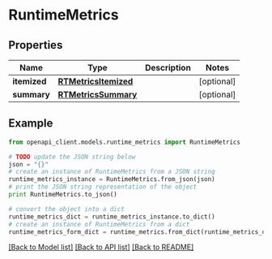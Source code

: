 # RuntimeMetrics


## Properties
Name | Type | Description | Notes
------------ | ------------- | ------------- | -------------
**itemized** | [**RTMetricsItemized**](RTMetricsItemized.md) |  | [optional] 
**summary** | [**RTMetricsSummary**](RTMetricsSummary.md) |  | [optional] 

## Example

```python
from openapi_client.models.runtime_metrics import RuntimeMetrics

# TODO update the JSON string below
json = "{}"
# create an instance of RuntimeMetrics from a JSON string
runtime_metrics_instance = RuntimeMetrics.from_json(json)
# print the JSON string representation of the object
print RuntimeMetrics.to_json()

# convert the object into a dict
runtime_metrics_dict = runtime_metrics_instance.to_dict()
# create an instance of RuntimeMetrics from a dict
runtime_metrics_form_dict = runtime_metrics.from_dict(runtime_metrics_dict)
```
[[Back to Model list]](../README.md#documentation-for-models) [[Back to API list]](../README.md#documentation-for-api-endpoints) [[Back to README]](../README.md)


